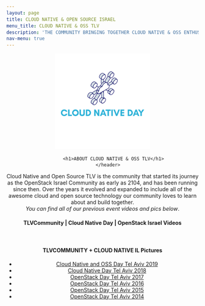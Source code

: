 ```yaml
---
layout: page
title: CLOUD NATIVE & OPEN SOURCE ISRAEL
menu_title: CLOUD NATIVE & OSS TLV 
description: 'THE COMMUNITY BRINGING TOGETHER CLOUD NATIVE & OSS ENTHUSIASTS IN TLV'
nav-menu: true
---
```


<!-- Main -->
<div id="main" class="alt">

<!-- One -->
<section id="one">
	<div class="inner">
		<header class="major">
        <img src="/assets/images/cloudnative-SQ.png" width="250" alt="Cloud Native">

			<h1>ABOUT CLOUD NATIVE & OSS TLV</h1>
		</header>

<!-- Content -->
<div class="box">
	<p>Cloud Native and Open Source TLV is the community that started its journey as the OpenStack Israel Community as early as 2104, and has been running since then.  Over the years it evolved and expanded to include all of the awesome cloud and open source technology our community loves to learn about and build together.<br/>
    <em>You can find all of our previous event videos and pics below</em>.</p>
</div>
<!-- Cloud Native + TLVCommunity -->
            <div class="box">
                <div class="row" style="text-align: center;">
                    <h4><span class="icon fa-video-camera"></span> TLVCommunity | Cloud Native Day | OpenStack Israel Videos</h4>
                    <script src="https://static.elfsight.com/platform/platform.js" async></script>
                    <div class="elfsight-app-783a0426-6754-4211-8292-021bd98a6c7b" data-elfsight-app-lazy></div>
                </div>
<br/> 
    </div>
            <div class="row" style="text-align: center;"> 
                <h4 id="stream"><span class="icon fa-camera-retro"></span> TLVCOMMUNITY + CLOUD NATIVE IL Pictures</h4>
            </div>
            <div class="row" style="text-align: center;"> 
                <ul class="icons">
                    <li>
                        <span class="icon fa-smile-o"></span> 
                        <a href="https://photos.google.com/u/1/share/AF1QipOqO2xpMomL_qnzbnGRc8o86E9-fZe_qR9HtPLxAt8lPBanXkIkYEGyQfL1e-eeKA?key=UEU4UUNmdjdjcmhLVXE1bFVsWWJUcWhLV3k3anR3" target="_blank">
                            Cloud Native and OSS Day Tel Aviv 2019
                        </a>
                    </li>
                    <li>
                        <span class="icon fa-star"></span> 
                        <a href="https://photos.google.com/u/4/share/AF1QipMvguSJe_8ubACkriI8BYtpYCw-Bnov6oVEOxWe52Mjhvk6ZLfZMkNHxxcnCC_HOg?key=QkFPNlR4Q2xoVm1pcl84elpxMUpKRXBlZFBBUU5B" target="_blank">
                            Cloud Native Day Tel Aviv 2018
                        </a>
                    </li>
                    <li>
                        <span class="icon fa-fire"></span> 
                        <a href="https://photos.google.com/u/5/share/AF1QipNATFNzlPt3jgogv-V5053jpk6dVaRE66YkpWjKh72yT0liH7c9ZPbvBbGMe2cRjg?key=TFhvZTdOLU5Mdm9NMk1ZUkNyZlc2Y01YUlBIZVl3" target="_blank">
                            OpenStack Day Tel Aviv 2017
                        </a>
                    </li>
                    <li>
                        <span class="icon fa-heart"></span> 
                        <a href="https://photos.google.com/u/5/share/AF1QipNupkVAR4qo-7fEf2YytfhNjDeN0ccXQ7wRY1AnAW5iBvh8zKJ1HoB4W9WR119dnA?key=NjVlZHBYeXFpUkhPbjUyU2NUYmsxY1VxSHUxNGlR" target="_blank">
                            OpenStack Day Tel Aviv 2016
                        </a>
                    </li>
                    <li>
                        <span class="icon fa-cog"></span> 
                        <a href="https://photos.google.com/u/5/share/AF1QipNkDI2u05uxOQ4c2bnLVKWz_35zb5jlY4y5gVqnqPCC2up8qjIuBOoCEu-67MIeTA?key=OHN1akx4Y196eC1QSXpoRXFDSERlZU9oLXlEOHBn" target="_blank">
                            OpenStack Day Tel Aviv 2015
                        </a>
                    </li>
                    <li>
                        <span class="icon fa-diamond"></span> 
                        <a href="https://photos.google.com/u/5/album/AF1QipPuzenOb9gZhqL3J_gIL6rrSwKeaXahEOgkI7lx" target="_blank">
                            OpenStack Day Tel Aviv 2014
                        </a>
                    </li>
                </ul>
            </div>
                       
   

     


</div>
